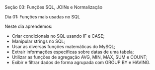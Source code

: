 Seção 03: Funções SQL, JOINs e Normalização

Dia 01: Funções mais usadas no SQL

Neste dia aprendemos: 
- Criar condicionais no SQL usando IF e CASE; 
- Manipular strings no SQL; 
- Usar as diversas funções matemáticas do MySQL; 
- Extrair informações específicas sobre datas de uma tabela; 
- Utilizar as funções de agregação AVG, MIN, MAX, SUM e COUNT; 
- Exibir e filtrar dados de forma agrupada com GROUP BY e HAVING. 

